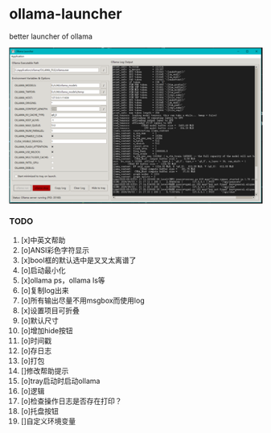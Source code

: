 # ollama-launcher
better launcher of ollama

![title png](./title.png)

### TODO

1. [x]中英文帮助
2. [o]ANSI彩色字符显示
3. [x]bool框的默认选中是叉叉太离谱了
4. [o]启动最小化
5. [x]ollama ps，ollama ls等
6. [o]复制log出来
7. [o]所有输出尽量不用msgbox而使用log
8. [x]设置项目可折叠
9. [o]默认尺寸
10. [o]增加hide按钮
11. [o]时间戳
12. [o]存日志
13. [o]打包
14. []修改帮助提示
15. [o]tray启动时启动ollama
16. [o]逻辑
17. [o]检查操作日志是否存在打印？
18. [o]托盘按钮
19. []自定义环境变量
